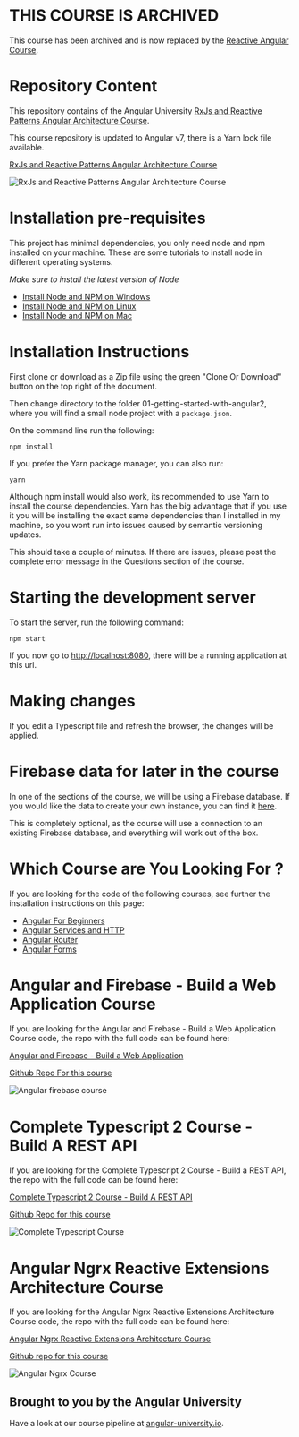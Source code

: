 # THIS COURSE IS ARCHIVED

This course has been archived and is now replaced by the [Reactive Angular Course](https://github.com/angular-university/reactive-angular-course).

# Repository Content

This repository contains of the Angular University [RxJs and Reactive Patterns Angular Architecture Course](https://angular-university.io/course/reactive-angular-architecture-course).

This course repository is updated to Angular v7, there is a Yarn lock file available.

[RxJs and Reactive Patterns Angular Architecture Course](https://angular-university.io/course/reactive-angular-architecture-course)

![RxJs and Reactive Patterns Angular Architecture Course](https://s3-us-west-1.amazonaws.com/angular-academy/blog/images/rxjs-reactive-patterns-small.png)

# Installation pre-requisites

This project has minimal dependencies, you only need node and npm installed on your machine.  These are some tutorials to install node in different operating systems.

*Make sure to install the latest version of Node*

- [Install Node and NPM on Windows](https://www.youtube.com/watch?v=8ODS6RM6x7g)
- [Install Node and NPM on Linux](https://www.youtube.com/watch?v=yUdHk-Dk_BY)
- [Install Node and NPM on Mac](https://www.youtube.com/watch?v=Imj8PgG3bZU)


# Installation Instructions

First clone or download as a Zip file using the green "Clone Or Download" button on the top right of the document.

Then change directory to the folder 01-getting-started-with-angular2, where you will find a small node project with a `package.json`.

On the command line run the following:

    npm install

If you prefer the Yarn package manager, you can also run:

    yarn

Although npm install would also work, its recommended to use Yarn to install the course dependencies. Yarn has the big advantage that if you use it you will be
installing the exact same dependencies than I installed in my machine, so you wont run into issues caused by semantic versioning updates.

This should take a couple of minutes. If there are issues, please post the complete error message in the Questions section of the course.

# Starting the development server

To start the server, run the following command:

    npm start

If you now go to [http://localhost:8080](http://localhost:8080), there will be a running application at this url.

# Making changes

If you edit a Typescript file and refresh the browser, the changes will be applied.

# Firebase data for later in the course
In one of the sections of the course, we will be using a Firebase database. If you would like the data to create your own instance, you can find it [here](https://github.com/angular-university/angular-firebase-app/blob/master/db-data.ts).

This is completely optional, as the course will use a connection to an existing Firebase database, and everything will work out of the box.


# Which Course are You Looking For ?

If you are looking for the code of the following courses, see further the installation instructions on this page:

- [Angular For Beginners](https://angular-university.io/course/getting-started-with-angular2)
- [Angular Services and HTTP](https://angular-university.io/course/angular2-http)
- [Angular Router](https://angular-university.io/course/angular2-routing)
- [Angular Forms](https://angular-university.io/course/angular2-forms)

# Angular and Firebase - Build a Web Application Course

If you are looking for the Angular and Firebase - Build a Web Application Course code, the repo with the full code can be found here:

[Angular and Firebase - Build a Web Application](https://angular-university.io/course/build-an-application-with-angular2)

[Github Repo For this course](https://github.com/angular-university/angular-firebase-app)

![Angular firebase course](https://angular-academy.s3.amazonaws.com/thumbnails/angular_app-firebase-small-v2.png)


# Complete Typescript 2 Course - Build A REST API

If you are looking for the Complete Typescript 2 Course - Build a REST API, the repo with the full code can be found here:

[Complete Typescript 2 Course - Build A REST API](https://angular-university.io/course/typescript-2-tutorial)

[Github Repo for this course](https://github.com/angular-university/complete-typescript-course)

![Complete Typescript Course](https://angular-academy.s3.amazonaws.com/thumbnails/typescript-2-small.png)


# Angular Ngrx Reactive Extensions Architecture Course

If you are looking for the Angular Ngrx Reactive Extensions Architecture Course code, the repo with the full code can be found here:

[Angular Ngrx Reactive Extensions Architecture Course](https://angular-university.io/course/angular2-ngrx)

[Github repo for this course](https://github.com/angular-university/ngrx-course)

![Angular Ngrx Course](https://angular-academy.s3.amazonaws.com/thumbnails/ngrx-angular.png)



## Brought to you by the Angular University

Have a look at our course pipeline at [angular-university.io](https://angular-university.io/).


